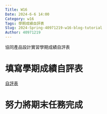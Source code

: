 ```yaml
---
Title: W16 
Date: 2024-6-6 14:00
Category: w16 
Tags: 學期成績自評表
Slug: 2024-Spring-40971219-w16-blog-tutorial
Author: 40971219
---
```


協同產品設計實習學期成績自評表

<!-- PELICAN_END_SUMMARY -->

# 填寫學期成績自評表

[自評表](https://docs.google.com/forms/d/e/1FAIpQLSduO5lTJtheYfoQEzIJPj8Ub6T7K2VdkTwIarz5_T7Ue1ECCg/viewform)

# 努力將期末任務完成